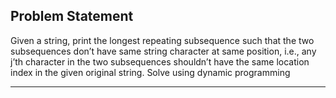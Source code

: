 ## Problem Statement
Given a string, print the longest repeating subsequence such that the two subsequences don’t have same string character at same position, i.e., any j’th character in the two subsequences shouldn’t have the same location
index in the given original string. Solve using dynamic programming

---
